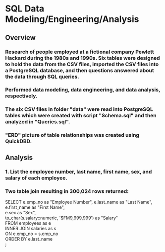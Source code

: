 # SQL Data Modeling/Engineering/Analysis
## Overview
### Research of people employed at a fictional company Pewlett Hackard during the 1980s and 1990s. Six tables were designed to hold the data from the CSV files, imported the CSV files into a PostgreSQL database, and then questions answered about the data through SQL queries.
### Performed data modeling, data engineering, and data analysis, respectively.

### The six CSV files in folder "data" were read into PostgreSQL tables which were created with script "Schema.sql" and then analyzed in "Queries.sql".
### "ERD" picture of table relationships was created using QuickDBD.

## Analysis
### 1. List the employee number, last name, first name, sex, and salary of each employee.
### Two table join resulting in 300,024 rows returned:
SELECT e.emp_no as "Employee Number", 
e.last_name as "Last Name",  
e.first_name as "First Name",  
e.sex as "Sex",  
to_char(s.salary::numeric, '$FM9,999,999') as "Salary"  
FROM employees as e  
INNER JOIN salaries as s  
ON e.emp_no = s.emp_no  
ORDER BY e.last_name  
;  
